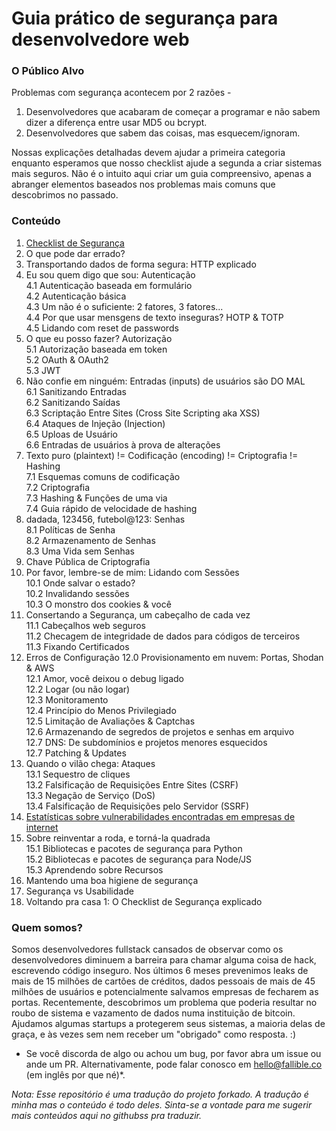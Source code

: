 # Guia prático de segurança para desenvolvedore web

### O Público Alvo

Problemas com segurança acontecem por 2 razões - 

1. Desenvolvedores que acabaram de começar a programar e não sabem dizer a diferença entre usar MD5 ou bcrypt.
2. Desenvolvedores que sabem das coisas, mas esquecem/ignoram.

Nossas explicações detalhadas devem ajudar a primeira categoria enquanto esperamos que nosso checklist ajude a segunda a criar sistemas mais seguros. Não é o intuito aqui criar um guia compreensivo, apenas a abranger elementos baseados nos problemas mais comuns que descobrimos no passado.



### Conteúdo

1. [Checklist de Segurança](security-checklist.md)
2. O que pode dar errado?
3. Transportando dados de forma segura: HTTP explicado
4. Eu sou quem digo que sou: Autenticação 	
4.1 Autenticação baseada em formulário			
4.2 Autenticação básica			
4.3 Um não é o suficiente: 2 fatores, 3 fatores... 			
4.4 Por que usar mensgens de texto inseguras? HOTP & TOTP 		
4.5 Lidando com reset de passwords 		
5. O que eu posso fazer? Autorização	
5.1 Autorização baseada em token	
5.2 OAuth & OAuth2  	
5.3 JWT	
6. Não confie em ninguém: Entradas (inputs) de usuários são DO MAL	
6.1 Sanitizando Entradas  	
6.2 Sanitizando Saídas 	
6.3 Scriptação Entre Sites (Cross Site Scripting aka XSS)  	
6.4 Ataques de Injeção (Injection) 		
6.5 Uploas de Usuário 	
6.6 Entradas de usuários à prova de alterações 	
7. Texto puro (plaintext) != Codificação (encoding) != Criptografia  != Hashing  	
7.1 Esquemas comuns de codificação 		
7.2 Criptografia 	
7.3 Hashing & Funções de uma via 	
7.4 Guia rápido de velocidade de hashing 	
8. dadada, 123456, futebol@123: Senhas 	
8.1 Políticas de Senha 			
8.2 Armazenamento de Senhas  	
8.3 Uma Vida sem Senhas 	
9. Chave Pública de Criptografia  	
10. Por favor, lembre-se de mim: Lidando com Sessões 		
10.1 Onde salvar o estado?   		
10.2 Invalidando sessões   	
10.3 O monstro dos cookies & você 	
11. Consertando a Segurança, um cabeçalho de cada vez  	
11.1 Cabeçalhos web seguros 	
11.2 Checagem de integridade de dados para códigos de terceiros 	
11.3 Fixando Certificados 	
12. Erros de Configuração 
12.0 Provisionamento em nuvem: Portas, Shodan & AWS 	
12.1 Amor, você deixou o debug ligado 	
12.2 Logar (ou não logar) 	
12.3 Monitoramento  	
12.4 Princípio do Menos Privilegiado 	
12.5 Limitação de Avaliações & Captchas  	
12.6 Armazenando de segredos de projetos e senhas em arquivo 	
12.7 DNS: De subdomínios e projetos menores esquecidos  	
12.7 Patching & Updates  	
13. Quando o vilão chega: Ataques 	
13.1 Sequestro de cliques 	
13.2 Falsificação de Requisições Entre Sites (CSRF) 	
13.3 Negação de Serviço (DoS) 	
13.4 Falsificação de Requisições pelo Servidor (SSRF) 	
14. [Estatísticas sobre vulnerabilidades encontradas em empresas de internet](vulnerabilities-stats.md)    
15. Sobre reinventar a roda, e torná-la quadrada 		
15.1 Bibliotecas e pacotes de segurança para Python  	
15.2 Bibliotecas e pacotes de segurança para Node/JS 	
15.3 Aprendendo sobre Recursos 
16. Mantendo uma boa higiene de segurança 
17. Segurança vs Usabilidade 
18. Voltando pra casa 1: O Checklist de Segurança explicado 
 



### Quem somos?

Somos desenvolvedores fullstack cansados de observar como os desenvolvedores diminuem a barreira para chamar alguma coisa de hack, escrevendo código inseguro. Nos últimos 6 meses prevenimos leaks de mais de 15 milhões de cartões de créditos, dados pessoais de mais de 45 milhões de usuários e potencialmente salvamos empresas de fecharem as portas. Recentemente, descobrimos um problema que poderia resultar no roubo de sistema e vazamento de dados numa instituição de bitcoin. Ajudamos algumas startups a protegerem seus sistemas, a maioria delas de graça, e às vezes sem nem receber um "obrigado" como resposta. :)

* Se você discorda de algo ou achou um bug, por favor abra um issue ou ande um PR. Alternativamente, pode falar conosco em hello@fallible.co (em inglês por que né)*.

*Nota: Esse repositório é uma tradução do projeto forkado. A tradução é minha mas o conteúdo é todo deles. Sinta-se a vontade para me sugerir mais conteúdos aqui no githubss pra traduzir.*